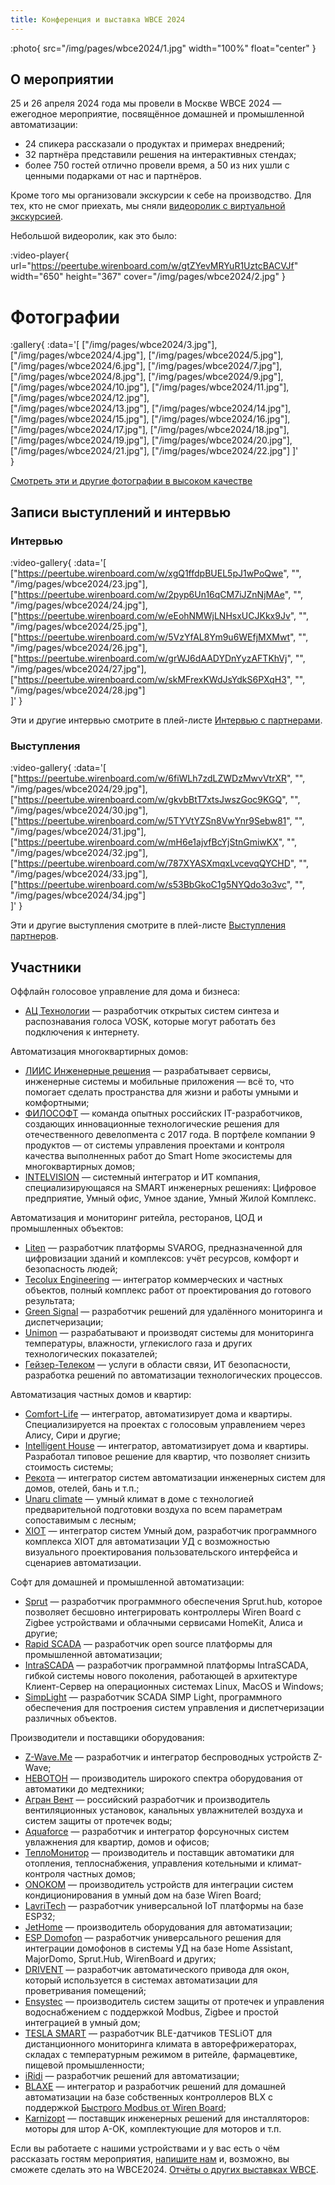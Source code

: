 ```yaml
---
title: Конференция и выставка WBCE 2024
---
```


:photo{
    src="/img/pages/wbce2024/1.jpg"
    width="100%"
    float="center"
}

## О мероприятии

25 и 26 апреля 2024 года мы провели в Москве WBCE 2024 — ежегодное мероприятие, посвящённое домашней и промышленной автоматизации:

- 24 спикера рассказали о продуктах и примерах внедрений;
- 32 партнёра представили решения на интерактивных стендах;
- более 750 гостей отлично провели время, а 50 из них ушли с ценными подарками от нас и партнёров.

Кроме того мы организовали экскурсии к себе на производство. Для тех, кто не смог приехать, мы сняли [видеоролик с виртуальной экскурсией](https://peertube.wirenboard.com/w/bbHYTc72XoaFzbx1XbGGrN).

Небольшой видеоролик, как это было:

:video-player{
    url="https://peertube.wirenboard.com/w/gtZYevMRYuR1UztcBACVJf"
    width="650"
    height="367"
    cover="/img/pages/wbce2024/2.jpg"
}

# Фотографии

:gallery{
    :data='[
        ["/img/pages/wbce2024/3.jpg"],
        ["/img/pages/wbce2024/4.jpg"],
        ["/img/pages/wbce2024/5.jpg"],
        ["/img/pages/wbce2024/6.jpg"],
        ["/img/pages/wbce2024/7.jpg"],
        ["/img/pages/wbce2024/8.jpg"],
        ["/img/pages/wbce2024/9.jpg"],
        ["/img/pages/wbce2024/10.jpg"],
        ["/img/pages/wbce2024/11.jpg"],
        ["/img/pages/wbce2024/12.jpg"],       
        ["/img/pages/wbce2024/13.jpg"],
        ["/img/pages/wbce2024/14.jpg"],
        ["/img/pages/wbce2024/15.jpg"],
        ["/img/pages/wbce2024/16.jpg"],
        ["/img/pages/wbce2024/17.jpg"],
        ["/img/pages/wbce2024/18.jpg"],
        ["/img/pages/wbce2024/19.jpg"],
        ["/img/pages/wbce2024/20.jpg"],
        ["/img/pages/wbce2024/21.jpg"],
        ["/img/pages/wbce2024/22.jpg"]
    ]'    
}

[Смотреть эти и другие фотографии в высоком качестве](https://photos.app.goo.gl/jDTDu6DLkE5ZjHyg6)

## Записи выступлений и интервью

### Интервью

:video-gallery{
    :data='[
        ["https://peertube.wirenboard.com/w/xgQ1ffdpBUEL5pJ1wPoQwe", "", "/img/pages/wbce2024/23.jpg"],
        ["https://peertube.wirenboard.com/w/2pyp6Un16qCM7iJZnNjMAe", "", "/img/pages/wbce2024/24.jpg"],
        ["https://peertube.wirenboard.com/w/eEohNMWjLNHsxUCJKkx9Jv", "", "/img/pages/wbce2024/25.jpg"],
        ["https://peertube.wirenboard.com/w/5VzYfAL8Ym9u6WEfjMXMwt", "", "/img/pages/wbce2024/26.jpg"],
        ["https://peertube.wirenboard.com/w/grWJ6dAADYDnYyzAFTKhVj", "", "/img/pages/wbce2024/27.jpg"],
        ["https://peertube.wirenboard.com/w/skMFrexKWdJsYdkS6PXqH3", "", "/img/pages/wbce2024/28.jpg"]          
    ]'
}

Эти и другие интервью смотрите в плей-листе [Интервью с партнерами](https://peertube.wirenboard.com/w/p/qU5jWXxTYH2omMuSAhkMjG?playlistPosition=1).

### Выступления

:video-gallery{
    :data='[
        ["https://peertube.wirenboard.com/w/6fiWLh7zdLZWDzMwvVtrXR", "", "/img/pages/wbce2024/29.jpg"],
        ["https://peertube.wirenboard.com/w/gkvbBtT7xtsJwszGoc9KGQ", "", "/img/pages/wbce2024/30.jpg"],
        ["https://peertube.wirenboard.com/w/5TYVtYZSn8VwYnr9Sebw81", "", "/img/pages/wbce2024/31.jpg"],
        ["https://peertube.wirenboard.com/w/mH6e1ajvfBcYjStnGmiwKX", "", "/img/pages/wbce2024/32.jpg"],
        ["https://peertube.wirenboard.com/w/787XYASXmqxLvcevqQYCHD", "", "/img/pages/wbce2024/33.jpg"],
        ["https://peertube.wirenboard.com/w/s53BbGkoC1g5NYQdo3o3vc", "", "/img/pages/wbce2024/34.jpg"]          
    ]'
}

Эти и другие выступления смотрите в плей-листе [Выступления партнеров](https://peertube.wirenboard.com/w/p/hsnr8bN6AgxXb4RLeifUUT?playlistPosition=1).

## Участники

Оффлайн голосовое управление для дома и бизнеса:

- [АЦ Технологии](https://alphacephei.com/ru/) — разработчик открытых систем синтеза и распознавания голоса VOSK, которые могут работать без подключения к интернету.

Автоматизация многоквартирных домов:

- [ЛИИС Инженерные решения](https://liis.su/) — разрабатывает сервисы, инженерные системы и мобильные приложения — всё то, что помогает сделать пространства для жизни и работы умными и комфортными;
- [ФИЛОСОФТ](https://filo-soft.ru/) — команда опытных российских IT-разработчиков, создающих инновационные технологические решения для отечественного девелопмента с 2017 года. В портфеле компании 9 продуктов — от системы управления проектами и контроля качества выполненных работ до Smart Home экосистемы для многоквартирных домов;
- [INTELVISION](https://intelvision.ru/) — системный интегратор и ИТ компания, специализирующаяся на SMART инженерных решениях: Цифровое предприятие, Умный офис, Умное здание, Умный Жилой Комплекс.

Автоматизация и мониторинг ритейла, ресторанов, ЦОД и промышленных объектов:

- [Liten](http://www.liten-soft.ru/) — разработчик платформы SVAROG, предназначенной для цифровизации зданий и комплексов: учёт ресурсов, комфорт и безопасность людей;
- [Tecolux Engineering](http://tecolux.ru/) — интегратор коммерческих и частных объектов, полный комплекс работ от проектирования до готового результата;
- [Green Signal](https://green-signal.ru/) — разработчик решений для удалённого мониторинга и диспетчеризации;
- [Unimon](http://unimon.ru/) — разрабатывают и производят системы для мониторинга температуры, влажности, углекислого газа и других технологических показателей;
- [Гейзер-Телеком](https://www.geyser-telecom.ru/) — услуги в области связи, ИТ безопасности, разработка решений по автоматизации технологических процессов.

Автоматизация частных домов и квартир:

- [Comfort-Life](https://comf.life/) — интегратор, автоматизирует дома и квартиры. Специализируется на проектах с голосовым управлением через Алису, Сири и другие;
- [Intelligent House](https://i-ntelligent.ru/) — интегратор, автоматизирует дома и квартиры. Разработал типовое решение для квартир, что позволяет снизить стоимость системы;
- [Рекота](https://recota.ru/) — интегратор систем автоматизации инженерных систем для домов, отелей, бань и т.п.;
- [Unaru climate](https://unaru-climate.com/) — умный климат в доме с технологией предварительной подготовки воздуха по всем параметрам сопоставимым с лесным;
- [XIOT](https://xiot.ru/ru/#!BRRlkWYtkeWpKclnwzhE) — интегратор систем Умный дом, разработчик программного комплекса XIOT для автоматизации УД с возможностью визуального проектирования пользовательского интерфейса и сценариев автоматизации.

Софт для домашней и промышленной автоматизации:

- [Sprut](https://spruthub.ru/) — разработчик программного обеспечения Sprut.hub, которое позволяет бесшовно интегрировать контроллеры Wiren Board с Zigbee устройствами и облачными сервисами HomeKit, Алиса и другие;
- [Rapid SCADA](https://rapidscada.ru/) — разработчик open source платформы для промышленной автоматизации;
- [IntraSCADA](https://intrascada.com/ru/) — разработчик программной платформы IntraSCADA, гибкой системы нового поколения, работающей в архитектуре Клиент-Cервер на операционных системах Linux, MacOS и Windows;
- [SimpLight](https://simplight.ru/) — разработчик SCADA SIMP Light, программного обеспечения для построения систем управления и диспетчеризации различных объектов.

Производители и поставщики оборудования:

- [Z-Wave.Me](https://rus.z-wave.me/) — разработчик и интегратор беспроводных устройств Z-Wave;
- [НЕВОТОН](https://nevoton.ru/) — производитель широкого спектра оборудования от автоматики до медтехники;
- [Агран Вент](https://agranvent.ru/) — российский разработчик и производитель вентиляционных установок, канальных увлажнителей воздуха и систем защиты от протечек воды;
- [Aquaforce](https://aquaforce.pro/) — разработчик и интегратор форсуночных систем увлажнения для квартир, домов и офисов;
- [ТеплоМонитор](http://teplostart.ru/) — производитель и поставщик автоматики для отопления, теплоснабжения, управления котельными и климат-контроля частных домов;
- [ONOKOM](https://onokom.ru/) — производитель устройств для интеграции систем кондиционирования в умный дом на базе Wiren Board;
- [LavriTech](https://lavritech.com/) — разработчик универсальной IoT платформы на базе ESP32;
- [JetHome](https://jethome.ru/) — производитель оборудования для автоматизации;
- [ESP Domofon](https://espdomofon.ru/) — разработчик универсального решения для интеграции домофонов в системы УД на базе Home Assistant, MajorDomo, Sprut.Hub, WirenBoard и других;
- [DRIVENT](https://drivent.ru/) — разработчик автоматического привода для окон, который используется в системах автоматизации для проветривания помещений;
- [Ensystec](https://ensystec.ru/) — производитель систем защиты от протечек и управления водоснабжением с поддержкой Modbus, Zigbee и простой интеграцией в умный дом;
- [TESLA SMART](https://www.tesliot.com) — разработчик BLE-датчиков TESLiOT для дистанционного мониторинга климата в авторефрижераторах, складах с температурным режимом в ритейле, фармацевтике, пищевой промышленности;
- [iRidi](https://iridi.com/ru/) — разработчик решений для автоматизации;
- [BLAXE](https://blaxe.ru/) — интегратор и разработчик решений для домашней автоматизации на базе собственных контроллеров BLX с поддержкой [Быстрого Modbus от Wiren Board](https://wirenboard.com/wiki/Fast_Modbus);
- [Karnizopt](https://www.karnizopt.ru/) — поставщик инженерных решений для инсталляторов: моторы для штор A-OK, комплектующие для моторов и т.п.

Если вы работаете с нашими устройствами и у вас есть о чём рассказать гостям мероприятия, [напишите нам](https://wirenboard.com/ru/pages/contacts/) и, возможно, вы сможете сделать это на WBCE2024. [Отчёты о других выставках WBCE](https://wirenboard.com/ru/contents/wbce).


